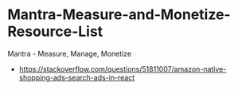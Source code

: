 # Mantra-Measure-and-Monetize-Resource-List
Mantra - Measure, Manage, Monetize

+ https://stackoverflow.com/questions/51811007/amazon-native-shopping-ads-search-ads-in-react
